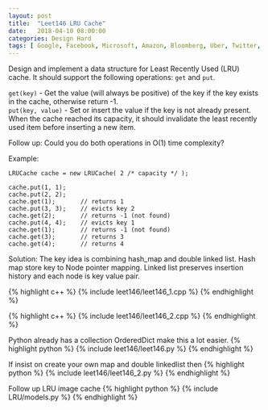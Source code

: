 ```yaml
---
layout: post
title:  "Leet146 LRU Cache"
date:   2018-04-10 08:00:00
categories: Design Hard
tags: [ Google, Facebook, Microsoft, Amazon, Bloomberg, Uber, Twitter, Snapchat, Zenefits, Yahoo, Palantir ]
---
```


Design and implement a data structure for Least Recently Used (LRU) cache. It should support the following operations: `get` and `put`.

`get(key)` - Get the value (will always be positive) of the key if the key exists in the cache, otherwise return -1.  
`put(key, value)` - Set or insert the value if the key is not already present. When the cache reached its capacity, it should invalidate the least recently used item before inserting a new item.

Follow up:
Could you do both operations in O(1) time complexity?

Example:
```
LRUCache cache = new LRUCache( 2 /* capacity */ );

cache.put(1, 1);
cache.put(2, 2);
cache.get(1);       // returns 1
cache.put(3, 3);    // evicts key 2
cache.get(2);       // returns -1 (not found)
cache.put(4, 4);    // evicts key 1
cache.get(1);       // returns -1 (not found)
cache.get(3);       // returns 3
cache.get(4);       // returns 4
```

Solution: The key idea is combining hash_map and double linked list. Hash map store key to Node pointer mapping. Linked list preserves insertion history and each node is key value pair. 

{% highlight c++ %}
{% include leet146/leet146_1.cpp %}
{% endhighlight %}

{% highlight c++ %}
{% include leet146/leet146_2.cpp %}
{% endhighlight %}

Python already has a collection OrderedDict make this a lot easier.
{% highlight python %}
{% include leet146/leet146.py %}
{% endhighlight %}

If insist on create your own map and double linkedlist then
{% highlight python %}
{% include leet146/leet146_2.py %}
{% endhighlight %}

Follow up LRU image cache
{% highlight python %}
{% include LRU/models.py %}
{% endhighlight %}